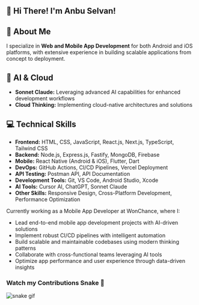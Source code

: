   ## 👋 Hi There!  I'm **Anbu Selvan**!

## 🚀 About Me
I specialize in **Web and Mobile App Development** for both Android and iOS platforms, with extensive experience in building scalable applications from concept to deployment.

## 🤖 AI & Cloud
- **Sonnet Claude:** Leveraging advanced AI capabilities for enhanced development workflows
- **Cloud Thinking:** Implementing cloud-native architectures and solutions

## 💻 Technical Skills
- **Frontend:** HTML, CSS, JavaScript, React.js, Next.js, TypeScript, Tailwind CSS
- **Backend:** Node.js, Express.js, Fastify, MongoDB, Firebase
- **Mobile:** React Native (Android & iOS), Flutter, Dart
- **DevOps:** GitHub Actions, CI/CD Pipelines, Vercel Deployment
- **API Testing:** Postman API, API Documentation
- **Development Tools:** Git, VS Code, Android Studio, Xcode
- **AI Tools:** Cursor AI, ChatGPT, Sonnet Claude
- **Other Skills:** Responsive Design, Cross-Platform Development, Performance Optimization

Currently working as a Mobile App Developer at WonChance, where I:
- Lead end-to-end mobile app development projects with AI-driven solutions
- Implement robust CI/CD pipelines with intelligent automation
- Build scalable and maintainable codebases using modern thinking patterns
- Collaborate with cross-functional teams leveraging AI tools
- Optimize app performance and user experience through data-driven insights
### Watch my Contributions Snake 🐍

![snake gif](https://raw.githubusercontent.com/DevopsAnbuSelvan/DevopsAnbuSelvan/output/github-contribution-grid-snake.svg)

